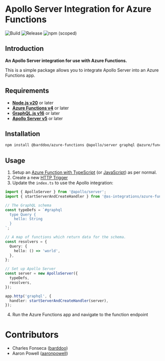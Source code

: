 # Apollo Server Integration for Azure Functions

![Build](https://img.shields.io/github/actions/workflow/status/apollo-server-integrations/apollo-server-integration-azure-functions/ci.yaml) ![Release](https://img.shields.io/github/actions/workflow/status/apollo-server-integrations/apollo-server-integration-azure-functions/release-pr.yaml) ![npm (scoped)](https://img.shields.io/npm/v/@barddoo/azure-functions)

## **Introduction**

**An Apollo Server integration for use with Azure Functions.**

This is a simple package allows you to integrate Apollo Server into an Azure Functions app.

## **Requirements**

- **[Node.js v20](https://nodejs.org/)** or later
- **[Azure Functions v4](https://learn.microsoft.com/azure/azure-functions/functions-overview)** or later
- **[GraphQL.js v16](https://graphql.org/graphql-js/)** or later
- **[Apollo Server v5](https://www.apollographql.com/docs/apollo-server/)** or later

## **Installation**

```bash
npm install @barddoo/azure-functions @apollo/server graphql @azure/functions
```

## **Usage**

1. Setup an [Azure Function with TypeScript](https://learn.microsoft.com/azure/azure-functions/create-first-function-vs-code-typescript) (or [JavaScript](https://learn.microsoft.com/azure/azure-functions/create-first-function-vs-code-node)) as per normal.
2. Create a new [HTTP Trigger](https://learn.microsoft.com/azure/azure-functions/functions-bindings-http-webhook-trigger?tabs=in-process%2Cfunctionsv2&pivots=programming-language-javascript)
3. Update the `index.ts` to use the Apollo integration:

```ts
import { ApolloServer } from '@apollo/server';
import { startServerAndCreateHandler } from '@as-integrations/azure-functions';

// The GraphQL schema
const typeDefs = `#graphql
  type Query {
    hello: String
  }
`;

// A map of functions which return data for the schema.
const resolvers = {
  Query: {
    hello: () => 'world',
  },
};

// Set up Apollo Server
const server = new ApolloServer({
  typeDefs,
  resolvers,
});

app.http('graphql', {
  handler: startServerAndCreateHandler(server),
});
```

4. Run the Azure Functions app and navigate to the function endpoint

# Contributors

- Charles Fonseca ([barddoo](https://github.com/barddoo))
- Aaron Powell ([aaronpowell](https://github.com/aaronpowell))
